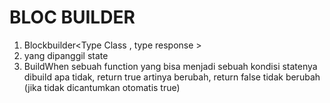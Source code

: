 # BLOC BUILDER

1. Blockbuilder<Type Class , type response >
2. yang dipanggil state
3. BuildWhen sebuah function yang bisa menjadi sebuah kondisi statenya dibuild apa tidak, return true artinya berubah, return false tidak berubah (jika tidak dicantumkan otomatis true)
